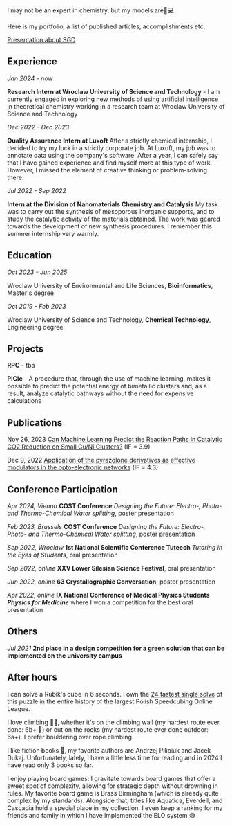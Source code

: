 I may not be an expert in chemistry, but my models are🧪💻

Here is my portfolio, a list of published articles, accomplishments etc.

[Presentation about SGD](Convolutions.slides.html)

## Experience

*Jan 2024 - now*

**Research Intern at Wroclaw University of Science and Technology** - I am currently engaged in exploring new methods of using artificial intelligence in theoretical chemistry working in a research team at Wroclaw University of Science and Technology

*Dec 2022 - Dec 2023*

**Quality Assurance Intern at Luxoft**  After a strictly chemical internship, I decided to try my luck in a strictly corporate job. At Luxoft, my job was to annotate data using the company's software. After a year, I can safely say that I have gained experience and find myself more at this type of work. However, I missed the element of creative thinking or problem-solving there.

*Jul 2022 - Sep 2022*

**Intern at the Division of Nanomaterials Chemistry and Catalysis** My task was to carry out the synthesis of mesoporous inorganic supports, and to study the catalytic activity of the materials obtained. The work was geared towards the development of new synthesis procedures. I remember this summer internship very warmly.
## Education
*Oct 2023 - Jun 2025*

Wroclaw University of Environmental and Life Sciences, **Bioinformatics**, Master's degree

*Oct 2019 - Feb 2023*

Wroclaw University of Science and Technology, **Chemical Technology**, Engineering degree
## Projects

**RPC** - tba

**PICle** - A procedure that, through the use of machine learning, makes it possible to predict the potential energy of bimetallic clusters and, as a result, analyze catalytic pathways without the need for expensive calculations

## Publications

Nov 26, 2023 [Can Machine Learning Predict the Reaction Paths in Catalytic CO2 Reduction on Small Cu/Ni Clusters?](https://www.mdpi.com/2073-4344/13/12/1470) (IF = 3.9)

Dec 9, 2022 [Application of the pyrazolone derivatives as effective modulators in the opto-electronic networks](https://www.sciencedirect.com/science/article/abs/pii/S1010603022007055?via%3Dihub) (IF = 4.3)

## Conference Participation

*Apr 2024, Vienna*
**COST Conference** *Designing the Future: Electro-, Photo- and Thermo-Chemical Water splitting*, poster presentation

*Feb 2023, Brussels*
**COST Conference** *Designing the Future: Electro-, Photo- and Thermo-Chemical Water splitting*, poster presentation

*Sep 2022, Wroclaw*
**1st National Scientific Conference Tuteech** *Tutoring in the Eyes of Students*, oral presentation

*Sep 2022, online*
**XXV Lower Silesian Science Festival**, oral presentation

*Jun 2022, online*
**63 Crystallographic Conversation**, poster presentation

*Apr 2022, online*
**IX National Conference of Medical Physics Students *Physics for Medicine*** where I won a competition for the best oral presentation

## Others

*Jul 2021*
**2nd place in a design competition for a green solution that can be implemented on the university campus**

## After hours

I can solve a Rubik's cube in 6 seconds. I own the [24 fastest single solve](https://rankingi.rubiart.pl/rankings) of this puzzle in the entire history of the largest Polish Speedcubing Online League.

I love climbing 🧗‍♂️, whether it's on the climbing wall (my hardest route ever done: 6b+ 💪) or out on the rocks (my hardest route ever done outdoor: 6a+). I prefer bouldering over rope climbing.

I like fiction books 📖, my favorite authors are Andrzej Pilipiuk and Jacek Dukaj. Unfortunately, lately, I have a little less time for reading and in 2024 I have read only 3 books so far.

I enjoy playing board games: I gravitate towards board games that offer a sweet spot of complexity, allowing for strategic depth without drowning in rules. My favorite board game is Brass Birmingham (which is already quite complex by my standards). Alongside that, titles like Aquatica, Everdell, and Cascadia hold a special place in my collection. I even keep a ranking for my friends and family in which I have implemented the ELO system 😅
